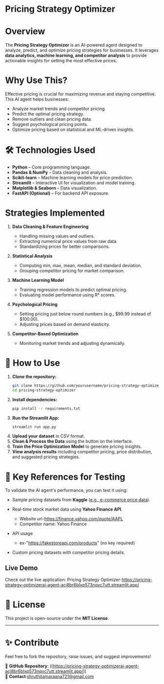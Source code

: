 # Pricing Strategy Optimizer
 
#  Overview
The **Pricing Strategy Optimizer** is an AI-powered agent designed to analyze, predict, and optimize pricing strategies for businesses. It leverages **data analytics, machine learning, and competitor analysis** to provide actionable insights for setting the most effective prices.

#  Why Use This?
Effective pricing is crucial for maximizing revenue and staying competitive. This AI agent helps businesses:
- Analyze market trends and competitor pricing.
- Predict the optimal pricing strategy.
- Remove outliers and clean pricing data.
- Suggest psychological pricing points.
- Optimize pricing based on statistical and ML-driven insights.

# 🛠 Technologies Used
- **Python** – Core programming language.
- **Pandas & NumPy** – Data cleaning and analysis.
- **Scikit-learn** – Machine learning models for price prediction.
- **Streamlit** – Interactive UI for visualization and model training.
- **Matplotlib & Seaborn** – Data visualization.
- **FastAPI (Optional)** – For backend API exposure.

#  Strategies Implemented
1. **Data Cleaning & Feature Engineering**  
   - Handling missing values and outliers.
   - Extracting numerical price values from raw data.
   - Standardizing prices for better comparisons.

2. **Statistical Analysis**  
   - Computing min, max, mean, median, and standard deviation.
   - Grouping competitor pricing for market comparison.

3. **Machine Learning Model**  
   - Training regression models to predict optimal pricing.
   - Evaluating model performance using R² scores.

4. **Psychological Pricing**  
   - Setting pricing just below round numbers (e.g., $99.99 instead of $100.00).
   - Adjusting prices based on demand elasticity.

5. **Competitor-Based Optimization**  
   - Monitoring market trends and adjusting dynamically.

# 🔧 How to Use
1. **Clone the repository:**  
   ```bash
   git clone https://github.com/yourusername/pricing-strategy-optimizer.git
   cd pricing-strategy-optimizer
   ```
2. **Install dependencies:**  
   ```bash
   pip install -r requirements.txt
   ```
3. **Run the Streamlit App:**  
   ```bash
   streamlit run app.py
   ```
4. **Upload your dataset** in CSV format.
5. **Clean & Process the Data** using the button on the interface.
6. **Train the Price Optimization Model** to generate pricing insights.
7. **View analysis results** including competitor pricing, price distribution, and suggested pricing strategies.

# 🔬 Key References for Testing
To validate the AI agent's performance, you can test it using:
- Sample pricing datasets from **Kaggle** ([e.g., e-commerce price data](https://www.kaggle.com/datasets)).
- Real-time stock market data using **Yahoo Finance API**.
  - Website url-https://finance.yahoo.com/quote/AAPL
  - Competitor name: Yahoo Finance

- API usage
  - ex-"https://fakestoreapi.com/products" (no key required)
- Custom pricing datasets with competitor pricing details.
## Live Demo

Check out the live application: Pricing Strategy Optimizer-https://pricing-strategy-optimizerai-agent-acj8br6blxp573nqvc7utt.streamlit.app/





# 📜 License
This project is open-source under the **MIT License**.

---
# ✨ Contribute
Feel free to fork the repository, raise issues, and suggest improvements!

🔗 **GitHub Repository**: ((https://pricing-strategy-optimizerai-agent-acj8br6blxp573nqvc7utt.streamlit.app/))  
📧 **Contact**:shruthitamaraana721@gmail.com

